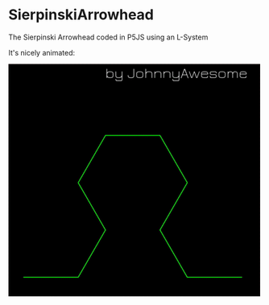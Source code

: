 # SierpinskiArrowhead
The Sierpinski Arrowhead coded in P5JS using an L-System

It's nicely animated:

![SierpinskiArrowHead](https://github.com/johnnyawesome/SierpinskiArrowhead/blob/master/SierpinskiArrowhead/DemoImages/SierpinskiArrowhead.gif)
